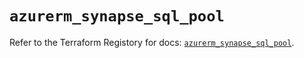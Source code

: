 # `azurerm_synapse_sql_pool`

Refer to the Terraform Registory for docs: [`azurerm_synapse_sql_pool`](https://www.terraform.io/docs/providers/azurerm/r/synapse_sql_pool).
